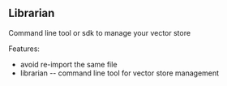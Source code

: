 Librarian
---------------------------
Command line tool or sdk to manage your vector store

Features:

- avoid re-import the same file
- librarian -- command line tool for vector store management
